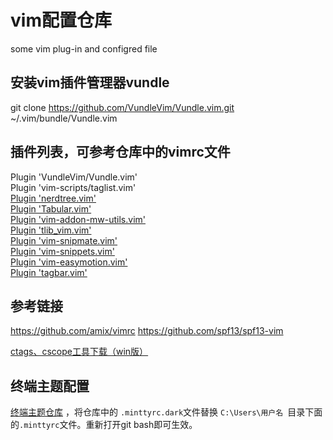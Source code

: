 # vim配置仓库
some vim plug-in and configred file

## 安装vim插件管理器vundle
git clone https://github.com/VundleVim/Vundle.vim.git ~/.vim/bundle/Vundle.vim

## 插件列表，可参考仓库中的vimrc文件
Plugin 'VundleVim/Vundle.vim'    
Plugin 'vim-scripts/taglist.vim'    
[Plugin 'nerdtree.vim'](https://github.com/scrooloose/nerdtree)    
[Plugin 'Tabular.vim'](https://github.com/godlygeek/tabular)    
[Plugin 'vim-addon-mw-utils.vim'](https://github.com/tomtom/tlib_vim.git)    
[Plugin 'tlib_vim.vim'](https://github.com/MarcWeber/vim-addon-mw-utils.git)    
[Plugin 'vim-snipmate.vim'](https://github.com/garbas/vim-snipmate)    
[Plugin 'vim-snippets.vim'](https://github.com/honza/vim-snippets.git)    
[Plugin 'vim-easymotion.vim'](https://github.com/easymotion/vim-easymotion)   
[Plugin 'tagbar.vim'](https://github.com/majutsushi/tagbar)    


## 参考链接
https://github.com/amix/vimrc
https://github.com/spf13/spf13-vim

 [ctags、cscope工具下载（win版）](https://github.com/Yggdroot/vim_tools)

## 终端主题配置

 [终端主题仓库](https://github.com/mavnn/mintty-colors-solarized) ，将仓库中的 `.minttyrc.dark`文件替换  `C:\Users\用户名 `目录下面的`.minttyrc`文件。重新打开git bash即可生效。

